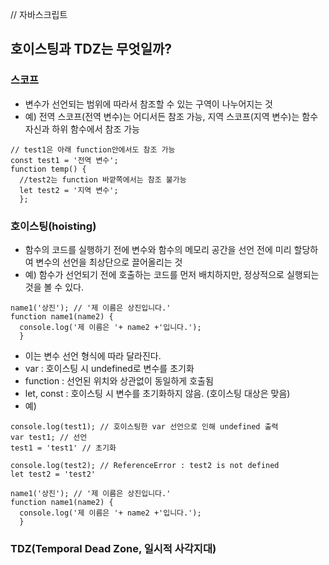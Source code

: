 // 자바스크립트

## 호이스팅과 TDZ는 무엇일까?

### 스코프
- 변수가 선언되는 범위에 따라서 참조할 수 있는 구역이 나누어지는 것
- 예) 전역 스코프(전역 변수)는 어디서든 참조 가능, 지역 스코프(지역 변수)는 함수 자신과 하위 함수에서 참조 가능
```(javascript)
// test1은 아래 function안에서도 참조 가능
const test1 = '전역 변수';
function temp() {
  //test2는 function 바깥쪽에서는 참조 불가능
  let test2 = '지역 변수';
  };
```

### 호이스팅(hoisting)
- 함수의 코드를 실행하기 전에 변수와 함수의 메모리 공간을 선언 전에 미리 할당하여 변수의 선언을 최상단으로 끌어올리는 것
- 예) 함수가 선언되기 전에 호출하는 코드를 먼저 배치하지만, 정상적으로 실행되는 것을 볼 수 있다.
```(javascript)
name1('상진'); // '제 이름은 상진입니다.'
function name1(name2) {
  console.log('제 이름은 '+ name2 +'입니다.');
  }
```
- 이는 변수 선언 형식에 따라 달라진다.
- var : 호이스팅 시 undefined로 변수를 초기화
- function : 선언된 위치와 상관없이 동일하게 호출됨
- let, const : 호이스팅 시 변수를 초기화하지 않음. (호이스팅 대상은 맞음)
- 예)
```(javascript)
console.log(test1); // 호이스팅한 var 선언으로 인해 undefined 출력
var test1; // 선언
test1 = 'test1' // 초기화

console.log(test2); // ReferenceError : test2 is not defined
let test2 = 'test2'

name1('상진'); // '제 이름은 상진입니다.'
function name1(name2) {
  console.log('제 이름은 '+ name2 +'입니다.');
  }
```

### TDZ(Temporal Dead Zone, 일시적 사각지대)
